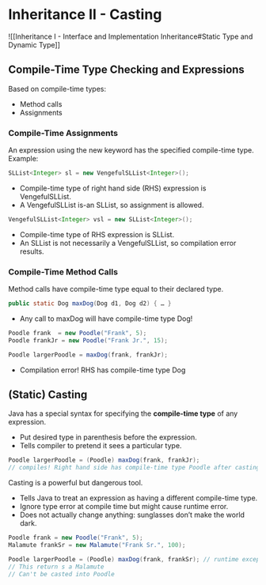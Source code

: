 Inheritance II - Casting
===
![[Inheritance I - Interface and Implementation Inheritance#Static Type and Dynamic Type]]

## Compile-Time Type Checking and Expressions
Based on compile-time types:
- Method calls
- Assignments

### Compile-Time Assignments
An expression using the new keyword has the specified compile-time type. Example:
```java
SLList<Integer> sl = new VengefulSLList<Integer>();
```

- Compile-time type of right hand side (RHS) expression is VengefulSLList.
- A VengefulSLList is-an SLList, so assignment is allowed.

```java
VengefulSLList<Integer> vsl = new SLList<Integer>();
```
- Compile-time type of RHS expression is SLList.
- An SLList is not necessarily a VengefulSLList, so compilation error results.

### Compile-Time Method Calls
Method calls have compile-time type equal to their declared type.
```java
public static Dog maxDog(Dog d1, Dog d2) { … }
```
- Any call to maxDog will have compile-time type Dog!

```java
Poodle frank  = new Poodle("Frank", 5);
Poodle frankJr = new Poodle("Frank Jr.", 15);

Poodle largerPoodle = maxDog(frank, frankJr);
```
- Compilation error! RHS has compile-time type Dog

## (Static) Casting
Java has a special syntax for specifying the **compile-time type** of any expression.
- Put desired type in parenthesis before the expression.
- Tells compiler to pretend it sees a particular type.
```java
Poodle largerPoodle = (Poodle) maxDog(frank, frankJr);
// compiles! Right hand side has compile-time type Poodle after casting
```

Casting is a powerful but dangerous tool.
- Tells Java to treat an expression as having a different compile-time type.
- Ignore type error at compile time but might cause runtime error.
- Does not actually change anything: sunglasses don’t make the world dark.

```java
Poodle frank = new Poodle("Frank", 5);
Malamute frankSr = new Malamute("Frank Sr.", 100);

Poodle largerPoodle = (Poodle) maxDog(frank, frankSr); // runtime exception!
// This return s a Malamute
// Can't be casted into Poodle
```